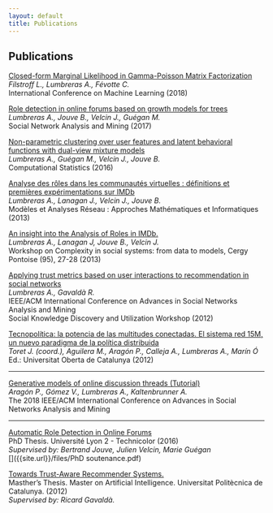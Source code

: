 ```yaml
---
layout: default
title: Publications
---
```


## Publications

[Closed-form Marginal Likelihood in Gamma-Poisson Matrix Factorization](http://proceedings.mlr.press/v80/filstroff18a.html)<br>
*Filstroff L., Lumbreras A., Févotte C.* <br> 
International Conference on Machine Learning (2018) <br>
[<i class="fa fa-file-pdf-o fa-lg fa-fw"></i>](http://proceedings.mlr.press/v80/filstroff18a/filstroff18a.pdf)
<i class="fa fa-github fa-lg fa-fw"></i>
<i class="fa fa-slideshare fa-lg fa-fw"></i>

[Role detection in online forums based on growth models for trees](https://www.springer.com/computer/database+management+%26+information+retrieval/journal/13278)<br>
*Lumbreras A., Jouve B., Velcin J., Guégan M.* <br>
Social Network Analysis and Mining (2017) <br>
[<i class="fa fa-file-pdf-o fa-lg fa-fw"></i>](https://www.springer.com/computer/database+management+%26+information+retrieval/journal/13278)
<i class="fa fa-github fa-lg fa-fw"></i>
<i class="fa fa-slideshare fa-lg fa-fw"></i>

[Non-parametric clustering over user features and latent behavioral functions with dual-view mixture models](http://link.springer.com/article/10.1007/s00180-016-0668-0) <br>
*Lumbreras A., Guégan M., Velcin J., Jouve B.* <br>
Computational Statistics (2016)   <br>
[<i class="fa fa-file-pdf-o fa-lg fa-fw"></i>](http://albertolumbreras.net/files/Lumbreras_et_al_2017_CompStats.pdf)
[<i class="fa fa-github fa-lg fa-fw"></i>](https://github.com/alumbreras/Dual-DPGMM)
<i class="fa fa-slideshare fa-lg fa-fw"></i>

[Analyse des rôles dans les communautés virtuelles : définitions et premières expérimentations sur IMDb](http://lipn.univ-paris13.fr/marami2013/MARAMI13/Programme_2.html) <br>
*Lumbreras A., Lanagan J., Velcin J.,  Jouve B.* <br>
Modèles et Analyses Réseau : Approches Mathématiques et Informatiques (2013)<br>
[<i class="fa fa-file-pdf-o fa-lg fa-fw"></i>](http://arxiv.org/ftp/arxiv/papers/1309/1309.7187.pdf)
<i class="fa fa-github fa-lg fa-fw"></i>
<i class="fa fa-slideshare fa-lg fa-fw"></i>

[An insight into the Analysis of Roles in IMDb.](http://complexity-in-social-systems.u-cergy.fr/?page_id=326)   <br>
*Lumbreras A., Lanagan J, Jouve B., Velcin J.* <br>
Workshop on Complexity in social systems: from data to models, Cergy Pontoise (95), 27-28 (2013) <br>
[<i class="fa fa-file-pdf-o fa-lg fa-fw"></i>](http://albertolumbreras.net/files/Lumbreras_et_al_2013_1.pdf)
<i class="fa fa-github fa-lg fa-fw"></i>
[<i class="fa fa-slideshare fa-lg fa-fw"></i>](http://albertolumbreras.net/files/Lumbreras_et_al_2013_1_slides.pdf)

[Applying trust metrics based on user interactions to recommendation in social networks](http://ieeexplore.ieee.org/document/6425600/)<br> 
*Lumbreras A., Gavaldà R.* <br>
IEEE/ACM International Conference on Advances in Social Networks Analysis and Mining    <br>
Social Knowledge Discovery and Utilization Workshop  (2012)  <br> 
[<i class="fa fa-file-pdf-o fa-lg fa-fw"></i>](http://albertolumbreras.net/files/Lumbreras_Gavalda_ASONAM_2012_extversion.pdf)
[<i class="fa fa-github fa-lg fa-fw"></i>](https://bitbucket.org/alumbreras/trust-aware-recommender-system-for-tweets/)
<i class="fa fa-slideshare fa-lg fa-fw"></i>

[Tecnopolítica: la potencia de las multitudes conectadas. El sistema red 15M, un nuevo paradigma de la política distribuida](http://tecnopolitica.net/sites/default/files/1878-5799-3-PB%20%282%29.pdf)   <br>
*Toret J. (coord.), Aguilera M., Aragón P., Calleja A., Lumbreras A., Marín Ó* <br>
Ed.: Universitat Oberta de Catalunya (2012)  <br> 
[<i class="fa fa-file-pdf-o fa-lg fa-fw"></i>](http://tecnopolitica.net/sites/default/files/1878-5799-3-PB%20%282%29.pdf) 
<i class="fa fa-github fa-lg fa-fw"></i>
<i class="fa fa-slideshare fa-lg fa-fw"></i>

-----

[Generative models of online discussion threads (Tutorial)](http://asonam.cpsc.ucalgary.ca/2018/Tutorials/asonam-generative-models_Andreas.pdf)<br>
*Aragón P., Gómez V., Lumbreras A., Kaltenbrunner A.* <br>
The 2018 IEEE/ACM International Conference on Advances in Social Networks Analysis and Mining <br>
[<i class="fa fa-file-pdf-o fa-lg fa-fw"></i>](https://www.upf.edu/web/ai-ml/tutorial-asonam-2018)
[<i class="fa fa-github fa-lg fa-fw"></i>](http://www.albertolumbreras.net/files/notebookR_asonam_out.html)
[<i class="fa fa-slideshare fa-lg fa-fw"></i>](https://docs.google.com/presentation/d/1sHfJJKMrBTjN05J5qPf6LP6CqF5vwUX6kq0P7LCobmU/edit?ts=5b83b77b#slide=id.g3ef0d253a5_2_30)

-----

[Automatic Role Detection in Online Forums](https://tel.archives-ouvertes.fr/tel-01439342/) <br>
PhD Thesis. Université Lyon 2 - Technicolor (2016) <br>
*Supervised by: Bertrand Jouve, Julien Velcin, Marie Guégan* <br>
[<i class="fa fa-file-pdf-o fa-lg fa-fw"></i>](https://tel.archives-ouvertes.fr/tel-01439342/)
<i class="fa fa-github fa-lg fa-fw"></i>
[<i class="fa fa-slideshare fa-lg fa-fw"></i>]({{site.url}}/files/PhD soutenance.pdf)

[Towards Trust-Aware Recommender Systems.](http://albertolumbreras.net/files/Lumbreras_MasterThesis.pdf) <br>
Masther’s Thesis. Master on Artificial Intelligence. Universitat Politècnica de Catalunya. (2012) <br>
*Supervised by: Ricard Gavaldà.* <br>
[<i class="fa fa-file-pdf-o fa-lg fa-fw"></i>](http://albertolumbreras.net/files/Lumbreras_MasterThesis.pdf)
[<i class="fa fa-github fa-lg fa-fw"></i>](https://bitbucket.org/alumbreras/trust-aware-recommender-system-for-tweets)
[<i class="fa fa-slideshare fa-lg fa-fw"></i>](http://www.slideshare.net/anarcaster/towards-trustaware-recommender-systems)
